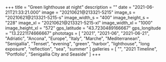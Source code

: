 +++
title = "Green lighthouse at night"
description = ""
date = "2021-06-21T21:33:21.000"
image = "20210621@213321-5215"
image_s = "20210621@213321-5215-s"
image_width_s = "400"
image_height_s = "228"
image_xl = "20210621@213321-5215-xl"
image_width_xl = "1000"
image_height_xl = "572"
gps_latitude = "43.7230489166667"
gps_longitude = "13.2221174666667"
phototags = [ "2021", "2021-06", "2021-06-21", "Adriatic", "Ancona", "Europe", "Italy", "Marche", "Mediterranean", "Senigallia", "Tenset", "evening", "green", "harbor", "lighthouse", "long exposure", "reflection", "sea", "summer" ]
galleries = [ "", "2021 Timeline", "Portfolio", "Senigallia City and Seaside" ]
+++
